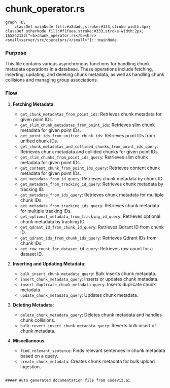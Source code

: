 # chunk_operator.rs

```mermaid
graph TD;
    classDef mainNode fill:#a8dadc,stroke:#333,stroke-width:4px;
classDef otherNode fill:#f1faee,stroke:#333,stroke-width:2px;
165342132["<b>chunk_operator.rs</b><br/><small>server/src/operators/</small>"]:::mainNode

```
### Purpose
This file contains various asynchronous functions for handling chunk metadata operations in a database. These operations include fetching, inserting, updating, and deleting chunk metadata, as well as handling chunk collisions and managing group associations.

### Flow
1. **Fetching Metadata**:
   - `get_chunk_metadatas_from_point_ids`: Retrieves chunk metadata for given point IDs.
   - `get_slim_chunk_metadatas_from_point_ids`: Retrieves slim chunk metadata for given point IDs.
   - `get_point_ids_from_unified_chunk_ids`: Retrieves point IDs from unified chunk IDs.
   - `get_chunk_metadatas_and_collided_chunks_from_point_ids_query`: Retrieves chunk metadata and collided chunks for given point IDs.
   - `get_slim_chunks_from_point_ids_query`: Retrieves slim chunk metadata for given point IDs.
   - `get_content_chunk_from_point_ids_query`: Retrieves content chunk metadata for given point IDs.
   - `get_metadata_from_id_query`: Retrieves chunk metadata by chunk ID.
   - `get_metadata_from_tracking_id_query`: Retrieves chunk metadata by tracking ID.
   - `get_metadata_from_ids_query`: Retrieves chunk metadata for multiple chunk IDs.
   - `get_metadata_from_tracking_ids_query`: Retrieves chunk metadata for multiple tracking IDs.
   - `get_optional_metadata_from_tracking_id_query`: Retrieves optional chunk metadata by tracking ID.
   - `get_qdrant_id_from_chunk_id_query`: Retrieves Qdrant ID from chunk ID.
   - `get_qdrant_ids_from_chunk_ids_query`: Retrieves Qdrant IDs from chunk IDs.
   - `get_row_count_for_dataset_id_query`: Retrieves row count for a dataset ID.

2. **Inserting and Updating Metadata**:
   - `bulk_insert_chunk_metadata_query`: Bulk inserts chunk metadata.
   - `insert_chunk_metadata_query`: Inserts or updates chunk metadata.
   - `insert_duplicate_chunk_metadata_query`: Inserts duplicate chunk metadata.
   - `update_chunk_metadata_query`: Updates chunk metadata.

3. **Deleting Metadata**:
   - `delete_chunk_metadata_query`: Deletes chunk metadata and handles chunk collisions.
   - `bulk_revert_insert_chunk_metadata_query`: Reverts bulk insert of chunk metadata.

4. **Miscellaneous**:
   - `find_relevant_sentence`: Finds relevant sentences in chunk metadata based on a query.
   - `create_chunk_metadata`: Creates chunk metadata for bulk upload ingestion.
```

##### Auto generated documentation file from CodeViz.ai
